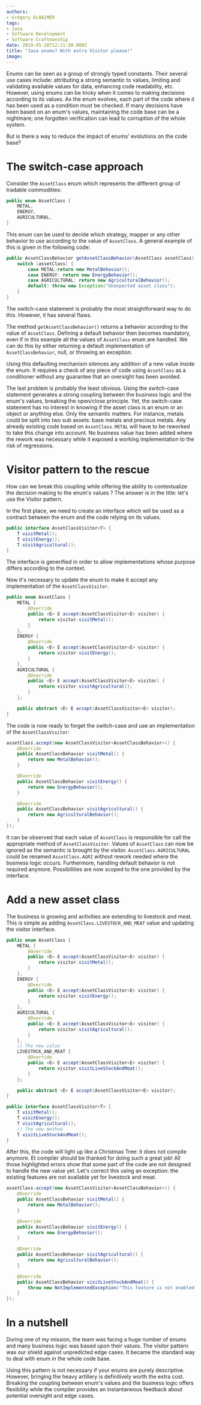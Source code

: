 ```yaml
---
authors:
- Grégory ELHAIMER
tags:
- Java
- Software Development
- Software Craftmanship
date: 2019-05-28T12:21:50.000Z
title: "Java enums? With extra Visitor please!"
image: 
---
```


Enums can be seen as a group of strongly typed constants. Their several use cases include: attributing a strong semantic to values, limiting and validating available values for data, enhancing code readability, etc.
However, using enums can be tricky when it comes to making decisions according to its values. As the enum evolves, each part of the code where it has been used as a condition must be checked. If many decisions have been based on an enum's values, maintaining the code base can be a nightmare; one forgotten verification can lead to corruption of the whole system.

But is there a way to reduce the impact of enums' evolutions on the code base?

# The switch-case approach

Consider the `AssetClass` enum which represents the different group of tradable commodities:

```java
public enum AssetClass {
    METAL,
    ENERGY,
    AGRICULTURAL,
}
```

This enum can be used to decide which strategy, mapper or any other behavior to use according to the value of `AssetClass`. A general example of this is given in the following code:

```java
public AssetClassBehavior getAssetClassBehavior(AssetClass assetClass) throws Exception {
    switch (assetClass) {
        case METAL:return new MetalBehavior();
        case ENERGY: return new EnergyBehavior();
        case AGRICULTURAL: return new AgriculturalBehavior();
        default: throw new Exception("Unexpected asset class");
    }
}
```

The switch-case statement is probably the most straightforward way to do this. However, it has several flaws.

The method `getAssetClassBehavior()` returns a behavior according to the value of `AssetClass`. Defining a default behavior then becomes mandatory, even if in this example all the values of `AssetClass` enum are handled. We can do this by either returning a default implementation of `AssetClassBehavior`, null, or throwing an exception.

Using this defaulting mechanism silences any addition of a new value inside the enum. It requires a check of any piece of code using `AssetClass` as a conditioner without any guarantee that an oversight has been avoided.

The last problem is probably the least obvious. Using the switch-case statement generates a strong coupling between the business logic and the enum's values, breaking the open/close principle.
Yet, the switch-case statement has no interest in knowing if the asset class is an enum or an object or anything else. Only the semantic matters.
For instance, metals could be split into two sub assets: base metals and precious metals. Any already existing code based on `AssetClass.METAL` will have to be reworked to take this change into account. No business value has been added where the rework was necessary while it exposed a working implementation to the risk of regressions.


# Visitor pattern to the rescue

How can we break this coupling while offering the ability to contextualize the decision making to the enum's values ? The answer is in the title: let's use the Visitor pattern.

In the first place, we need to create an interface which will be used as a contract between the enum and the code relying on its values.

```java
public interface AssetClassVisitor<T> {
    T visitMetal();
    T visitEnergy();
    T visitAgricultural();
}
```

The interface is generified in order to allow implementations whose purpose differs according to the context.

Now it's necessary to update the enum to make it accept any implementation of the `AssetClassVisitor`.

```java
public enum AssetClass {
    METAL {
        @Override
        public <E> E accept(AssetClassVisitor<E> visitor) {
            return visitor.visitMetal();
        }
    },
    ENERGY {
        @Override
        public <E> E accept(AssetClassVisitor<E> visitor) {
            return visitor.visitEnergy();
        }
    },
    AGRICULTURAL {
        @Override
        public <E> E accept(AssetClassVisitor<E> visitor) {
            return visitor.visitAgricultural();
        }
    };

    public abstract <E> E accept(AssetClassVisitor<E> visitor);
}
```

The code is now ready to forget the switch-case and use an implementation of the `AssetClassVisitor`:

```java
assetClass.accept(new AssetClassVisitor<AssetClassBehavior>() {
    @Override
    public AssetClassBehavior visitMetal() {
        return new MetalBehavior();
    }

    @Override
    public AssetClassBehavior visitEnergy() {
        return new EnergyBehavior();
    }

    @Override
    public AssetClassBehavior visitAgricultural() {
        return new AgriculturalBehavior();
    }
});
```

It can be observed that each value of `AssetClass` is responsible for call the appropriate method of `AssetClassVisitor`. Values of `AssetClass` can now be ignored as the semantic is brought by the visitor. `AssetClass.AGRICULTURAL` could be renamed `AssetClass.AGRI` without rework needed where the business logic occurs.
Furthermore, handling default behavior is not required anymore. Possibilities are now scoped to the one provided by the interface.

# Add a new asset class

The business is growing and activities are extending to livestock and meat. 
This is simple as adding `AssetClass.LIVESTOCK_AND_MEAT` value and updating the visitor interface.

```java
public enum AssetClass {
    METAL {
        @Override
        public <E> E accept(AssetClassVisitor<E> visitor) {
            return visitor.visitMetal();
        }
    },
    ENERGY {
        @Override
        public <E> E accept(AssetClassVisitor<E> visitor) {
            return visitor.visitEnergy();
        }
    },
    AGRICULTURAL {
        @Override
        public <E> E accept(AssetClassVisitor<E> visitor) {
            return visitor.visitAgricultural();
        }
    },
    // The new value
    LIVESTOCK_AND_MEAT {
        @Override
        public <E> E accept(AssetClassVisitor<E> visitor) {
            return visitor.visitLiveStockAndMeat();
        }
    };

    public abstract <E> E accept(AssetClassVisitor<E> visitor);
}
```

```java
public interface AssetClassVisitor<T> {
    T visitMetal();
    T visitEnergy();
    T visitAgricultural();
    // The new method
    T visitLiveStockAndMeat();
}
```

After this, the code will light up like a Christmas Tree: it does not compile anymore. Et compiler should be thanked for doing such a great job! All those highlighted errors show that some part of the code are not designed to handle the new value yet. Let's correct this using an exception: the existing features are not available yet for livestock and meat.


```java
assetClass.accept(new AssetClassVisitor<AssetClassBehavior>() {
    @Override
    public AssetClassBehavior visitMetal() {
        return new MetalBehavior();
    }

    @Override
    public AssetClassBehavior visitEnergy() {
        return new EnergyBehavior();
    }

    @Override
    public AssetClassBehavior visitAgricultural() {
        return new AgriculturalBehavior();
    }

    @Override
    public AssetClassBehavior visitLiveStockAndMeat() {
        throw new NotImplementedException("This feature is not enabled yet for livestock and meat.")
    }
});
```
 
# In a nutshell

During one of my mission, the team was facing a huge number of enums and many business logic was based upon their values. The visitor pattern was our shield against unpredicted edge cases. It became the standard way to deal with enum in the whole code base.

Using this pattern is not necessary if your enums are purely descriptive. However, bringing the heavy artillery is definitively worth the extra cost. Breaking the coupling between enum's values and the business logic offers flexibility while the compiler provides an instantaneous feedback about potential oversight and edge cases.
